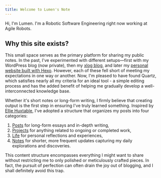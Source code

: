 ```yaml
---
title: Welcome to Lumen's Note
---
```


Hi, I'm Lumen. I'm a Robotic Software Engineering right now working at Agile Robots.

## Why this site exists?

This small space serves as the primary platform for sharing my public notes. In the past, I've experimented with different setups—first with my WordPress blog (now private), then my [xlog blog](https://xlog.lumeny.io/), and later my [personal website built with Hexo](https://www.lumeny.io/). However, each of these fell short of meeting my expectations in one way or another. Now, I'm pleased to have found Quartz, which satisfies nearly all my criteria for an ideal tool - a simple editing process and has the added benefit of helping me gradually develop a well-interconnected knowledge base.

Whether it's short notes or long-form writing, I firmly believe that creating output is the first step in ensuring I've truly learned something. Inspired by [Ellie Huxtable](https://ellie.wtf/), I've adopted a structure that organizes my posts into four categories: 

1) [Posts](/posts) for long-form essays and in-depth writing,  
2) [Projects](/projects) for anything related to ongoing or completed work,  
3) [Life](/life) for personal reflections and experiences,  
4) [Notes](/notes) for shorter, more frequent updates capturing my daily explorations and discoveries.

This content structure encompasses everything I might want to share without restricting me to only polished or meticulously crafted pieces. In fact, the pursuit of perfection can often drain the joy out of blogging, and I shall definitely avoid this trap.
